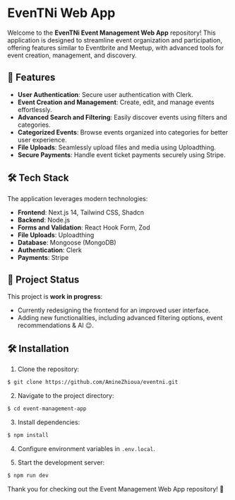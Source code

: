 # EvenTNi Web App

Welcome to the **EvenTNi Event Management Web App** repository! This application is designed to streamline event organization and participation, offering features similar to Eventbrite and Meetup, with advanced tools for event creation, management, and discovery.

## 🚀 Features

- **User Authentication**: Secure user authentication with Clerk.
- **Event Creation and Management**: Create, edit, and manage events effortlessly.
- **Advanced Search and Filtering**: Easily discover events using filters and categories.
- **Categorized Events**: Browse events organized into categories for better user experience.
- **File Uploads**: Seamlessly upload files and media using Uploadthing.
- **Secure Payments**: Handle event ticket payments securely using Stripe.

## 🛠️ Tech Stack

The application leverages modern technologies:

- **Frontend**: Next.js 14, Tailwind CSS, Shadcn
- **Backend**: Node.js
- **Forms and Validation**: React Hook Form, Zod
- **File Uploads**: Uploadthing
- **Database**: Mongoose (MongoDB)
- **Authentication**: Clerk
- **Payments**: Stripe

## 🚧 Project Status

This project is **work in progress**:
- Currently redesigning the frontend for an improved user interface.
- Adding new functionalities, including advanced filtering options, event recommendations & AI 😉.

## 🛠️ Installation

1. Clone the repository:

```bash
$ git clone https://github.com/AmineZhioua/eventni.git
```

2. Navigate to the project directory:

```bash
$ cd event-management-app
```

3. Install dependencies:

```bash
$ npm install
```

4. Configure environment variables in `.env.local`.

5. Start the development server:

```bash
$ npm run dev
```

Thank you for checking out the Event Management Web App repository! 🎉
